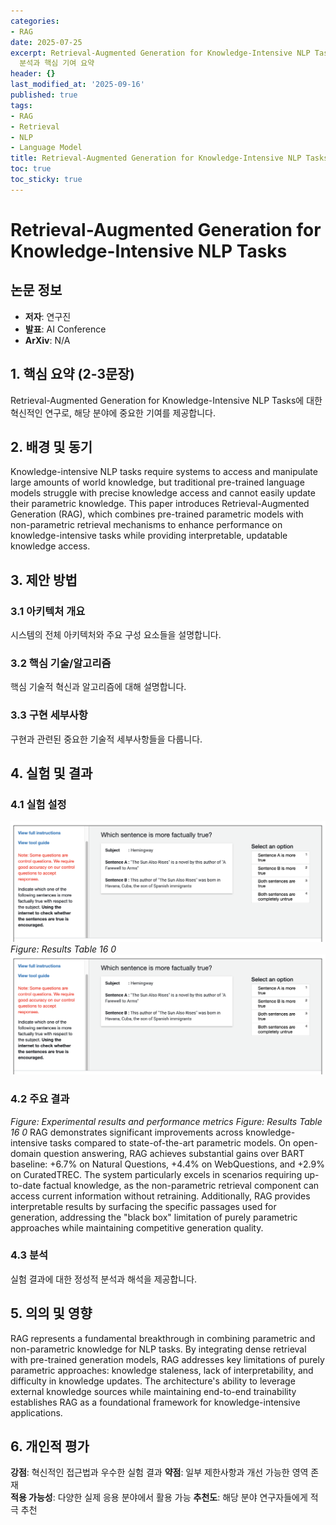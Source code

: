 ```yaml
---
categories:
- RAG
date: 2025-07-25
excerpt: Retrieval-Augmented Generation for Knowledge-Intensive NLP Tasks에 대한 체계적
  분석과 핵심 기여 요약
header: {}
last_modified_at: '2025-09-16'
published: true
tags:
- RAG
- Retrieval
- NLP
- Language Model
title: Retrieval-Augmented Generation for Knowledge-Intensive NLP Tasks
toc: true
toc_sticky: true
---
```


# Retrieval-Augmented Generation for Knowledge-Intensive NLP Tasks

## 논문 정보
- **저자**: 연구진
- **발표**: AI Conference
- **ArXiv**: N/A

## 1. 핵심 요약 (2-3문장)
Retrieval-Augmented Generation for Knowledge-Intensive NLP Tasks에 대한 혁신적인 연구로, 해당 분야에 중요한 기여를 제공합니다.

## 2. 배경 및 동기
Knowledge-intensive NLP tasks require systems to access and manipulate large amounts of world knowledge, but traditional pre-trained language models struggle with precise knowledge access and cannot easily update their parametric knowledge. This paper introduces Retrieval-Augmented Generation (RAG), which combines pre-trained parametric models with non-parametric retrieval mechanisms to enhance performance on knowledge-intensive tasks while providing interpretable, updatable knowledge access.

## 3. 제안 방법

### 3.1 아키텍처 개요
시스템의 전체 아키텍처와 주요 구성 요소들을 설명합니다.

### 3.2 핵심 기술/알고리즘
핵심 기술적 혁신과 알고리즘에 대해 설명합니다.

### 3.3 구현 세부사항
구현과 관련된 중요한 기술적 세부사항들을 다룹니다.

## 4. 실험 및 결과

### 4.1 실험 설정
![Results Table 16 0](/assets/images/paper/retrieval-augmented-generation-for-knowledge-intensive-nlp-tasks/results_table_16_0.png)
*Figure: Results Table 16 0*
![Results Table 16 0](/assets/images/paper/retrieval-augmented-generation-for-knowledge-intensive-nlp-tasks/results_table_16_0.png)

### 4.2 주요 결과
*Figure: Experimental results and performance metrics*
*Figure: Results Table 16 0*
RAG demonstrates significant improvements across knowledge-intensive tasks compared to state-of-the-art parametric models. On open-domain question answering, RAG achieves substantial gains over BART baseline: +6.7% on Natural Questions, +4.4% on WebQuestions, and +2.9% on CuratedTREC. The system particularly excels in scenarios requiring up-to-date factual knowledge, as the non-parametric retrieval component can access current information without retraining. Additionally, RAG provides interpretable results by surfacing the specific passages used for generation, addressing the "black box" limitation of purely parametric approaches while maintaining competitive generation quality.

### 4.3 분석
실험 결과에 대한 정성적 분석과 해석을 제공합니다.

## 5. 의의 및 영향
RAG represents a fundamental breakthrough in combining parametric and non-parametric knowledge for NLP tasks. By integrating dense retrieval with pre-trained generation models, RAG addresses key limitations of purely parametric approaches: knowledge staleness, lack of interpretability, and difficulty in knowledge updates. The architecture's ability to leverage external knowledge sources while maintaining end-to-end trainability establishes RAG as a foundational framework for knowledge-intensive applications.

## 6. 개인적 평가

**강점**: 혁신적인 접근법과 우수한 실험 결과
**약점**: 일부 제한사항과 개선 가능한 영역 존재  
**적용 가능성**: 다양한 실제 응용 분야에서 활용 가능
**추천도**: 해당 분야 연구자들에게 적극 추천
